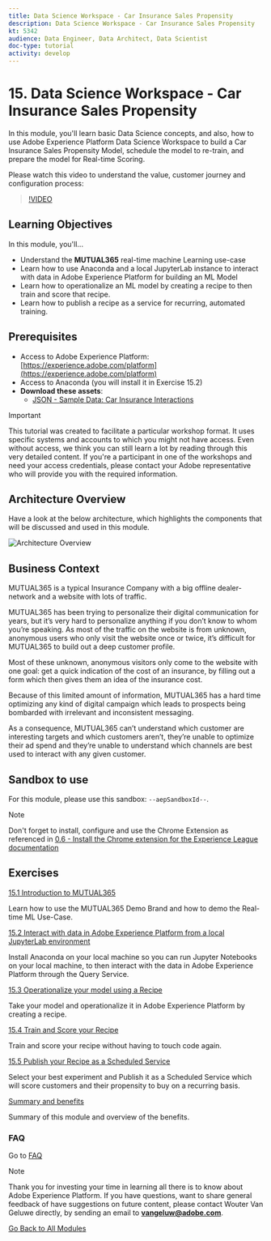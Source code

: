 ```yaml
---
title: Data Science Workspace - Car Insurance Sales Propensity
description: Data Science Workspace - Car Insurance Sales Propensity
kt: 5342
audience: Data Engineer, Data Architect, Data Scientist
doc-type: tutorial
activity: develop
---
```

# 15. Data Science Workspace - Car Insurance Sales Propensity

In this module, you'll learn basic Data Science concepts, and also, how to use Adobe Experience Platform Data Science Workspace to build a Car Insurance Sales Propensity Model, schedule the model to re-train, and prepare the model for Real-time Scoring.

Please watch this video to understand the value, customer journey and configuration process:

>[!VIDEO](https://video.tv.adobe.com/v/35498?quality=12&learn=on)

## Learning Objectives

In this module, you'll...

- Understand the **MUTUAL365** real-time machine Learning use-case
- Learn how to use Anaconda and a local JupyterLab instance to interact with data in Adobe Experience Platform for building an ML Model
- Learn how to operationalize an ML model by creating a recipe to then train and score that recipe.
- Learn how to publish a recipe as a service for recurring, automated training.

## Prerequisites

- Access to Adobe Experience Platform: [https://experience.adobe.com/platform](https://experience.adobe.com/platform) 
- Access to Anaconda (you will install it in Exercise 15.2)
- **Download these assets**: 
  - [JSON - Sample Data: Car Insurance Interactions](./../../assets/json/m15_carinsurance.json)

>[!IMPORTANT]
>
>This tutorial was created to facilitate a particular workshop format. It uses specific systems and accounts to which you might not have access. Even without access, we think you can still learn a lot by reading through this very detailed content. If you're a participant in one of the workshops and need your access credentials, please contact your Adobe representative who will provide you with the required information.

## Architecture Overview

Have a look at the below architecture, which highlights the components that will be discussed and used in this module.

![Architecture Overview](../../assets/images/architecturem15.png)

## Business Context

MUTUAL365 is a typical Insurance Company with a big offline dealer-network and a website with lots of traffic.

MUTUAL365 has been trying to personalize their digital communication for years, but it’s very hard to personalize anything if you don’t know to whom you’re speaking. As most of the traffic on the website is from unknown, anonymous users who only visit the website once or twice, it’s difficult for MUTUAL365 to build out a deep customer profile.

Most of these unknown, anonymous visitors only come to the website with one goal: get a quick indication of the cost of an insurance, by filling out a form which then gives them an idea of the insurance cost.

Because of this limited amount of information, MUTUAL365 has a hard time optimizing any kind of digital campaign which leads to prospects being bombarded with irrelevant and inconsistent messaging.

As a consequence, MUTUAL365 can’t understand which customer are interesting targets and which customers aren’t, they’re unable to optimize their ad spend and they’re unable to understand which channels are best used to interact with any given customer.

## Sandbox to use

For this module, please use this sandbox: `--aepSandboxId--`.

>[!NOTE]
>
>Don't forget to install, configure and use the Chrome Extension as referenced in [0.6 - Install the Chrome extension for the Experience League documentation](../module0/ex6.md)

## Exercises

[15.1 Introduction to MUTUAL365](./ex1.md)

Learn how to use the MUTUAL365 Demo Brand and how to demo the Real-time ML Use-Case.

[15.2 Interact with data in Adobe Experience Platform from a local JupyterLab environment](./ex2.md)

Install Anaconda on your local machine so you can run Jupyter Notebooks on your local machine, to then interact with the data in Adobe Experience Platform through the Query Service.

[15.3 Operationalize your model using a Recipe](./ex3.md)

Take your model and operationalize it in Adobe Experience Platform by creating a recipe.

[15.4 Train and Score your Recipe](./ex4.md)

Train and score your recipe without having to touch code again.

[15.5 Publish your Recipe as a Scheduled Service](./ex5.md)

Select your best experiment and Publish it as a Scheduled Service which will score customers and their propensity to buy on a recurring basis.

[Summary and benefits](./summary.md)

Summary of this module and overview of the benefits.

### FAQ

Go to [FAQ](./qa.md)

>[!NOTE]
>
>Thank you for investing your time in learning all there is to know about Adobe Experience Platform. If you have questions, want to share general feedback of have suggestions on future content, please contact Wouter Van Geluwe directly, by sending an email to **vangeluw@adobe.com**.

[Go Back to All Modules](../../overview.md)
